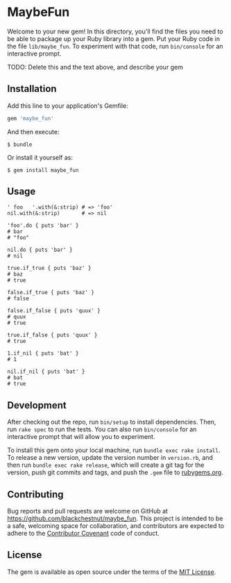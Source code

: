 # MaybeFun

Welcome to your new gem! In this directory, you'll find the files you need to be able to package up your Ruby library into a gem. Put your Ruby code in the file `lib/maybe_fun`. To experiment with that code, run `bin/console` for an interactive prompt.

TODO: Delete this and the text above, and describe your gem

## Installation

Add this line to your application's Gemfile:

```ruby
gem 'maybe_fun'
```

And then execute:

    $ bundle

Or install it yourself as:

    $ gem install maybe_fun

## Usage

```
' foo   '.with(&:strip) # => 'foo'
nil.with(&:strip)       # => nil
```

```
'foo'.do { puts 'bar' }
# bar
# "foo"

nil.do { puts 'bar' }
# nil
```

```
true.if_true { puts 'baz' }
# baz
# true

false.if_true { puts 'baz' }
# false
```

```
false.if_false { puts 'quux' }
# quux
# true

true.if_false { puts 'quux' }
# true
```

```
1.if_nil { puts 'bat' }
# 1

nil.if_nil { puts 'bat' }
# bat
# true
```

## Development

After checking out the repo, run `bin/setup` to install dependencies. Then, run `rake spec` to run the tests. You can also run `bin/console` for an interactive prompt that will allow you to experiment.

To install this gem onto your local machine, run `bundle exec rake install`. To release a new version, update the version number in `version.rb`, and then run `bundle exec rake release`, which will create a git tag for the version, push git commits and tags, and push the `.gem` file to [rubygems.org](https://rubygems.org).

## Contributing

Bug reports and pull requests are welcome on GitHub at https://github.com/blackchestnut/maybe_fun. This project is intended to be a safe, welcoming space for collaboration, and contributors are expected to adhere to the [Contributor Covenant](contributor-covenant.org) code of conduct.


## License

The gem is available as open source under the terms of the [MIT License](http://opensource.org/licenses/MIT).


